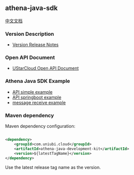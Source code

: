## athena-java-sdk

[中文文档](./README-zh_CN.md)

### Version Description

* [Version Release Notes](./docs/VersionReleaseNotes.md)

### Open API Document

* [UStarCloud Open API Document](./docs/UStar%20cloud%20open%20API.md)

### Athena Java SDK Example

* [API simple example](./athena-sdk-examples/api-simple-example)
* [API springboot example](./athena-sdk-examples/api-springboot-example)
* [message receive example](./athena-sdk-examples/message-receive-example)

### Maven dependency
Maven dependency configuration:
```xml

<dependency>
    <groupId>com.uniubi.cloud</groupId>
    <artifactId>athena-java-development-kit</artifactId>
    <version>${latestTagName}</version>
</dependency>
```
Use the latest release tag name as the version.